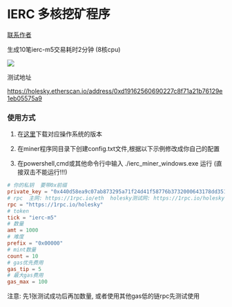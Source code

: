 # IERC 多核挖矿程序


[联系作者](https://twitter.com/chenmin22998595)


生成10笔ierc-m5交易耗时2分钟 (8核cpu)

![](./img.png)

测试地址

https://holesky.etherscan.io/address/0xd19162560690227c8f71a21b76129e1eb05575a9


### 使用方式

1. 在[这里](https://github.com/minchenzz/ierc-miner/releases)下载对应操作系统的版本

2. 在miner程序同目录下创建config.txt文件,根据以下示例修改成你自己的配置

3. 在powershell,cmd或其他命令行中输入 ./ierc_miner_windows.exe 运行 (直接双击不能运行!!!)

```toml
# 你的私钥  要带0x前缀
private_key = "0x440d58ea9c07ab873295a71f24d41f58776b3732000643178dd351c991b53e48"
# rpc  主网: https://1rpc.io/eth  holesky测试网: https://1rpc.io/holesky
rpc = "https://1rpc.io/holesky"
# token
tick = "ierc-m5"
# 数量
amt = 1000
# 难度
prefix = "0x00000"
# mint数量
count = 10
# gas优先费用
gas_tip = 5
# 最大gas费用
gas_max = 100
```

注意: 先1张测试成功后再加数量, 或者使用其他gas低的链rpc先测试使用